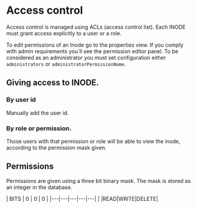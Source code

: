 # Access control

Access control is managed using ACLs (access control list).
Each INODE must grant access explicitly to a user or a role.

To edit permissions of an Inode go to the properties view. If you comply
with admin requirements you´ll see the permission editor panel.
To be considered as an administrator you must set configuration either
`administrators` or `administratorPermissionName`.


## Giving access to INODE.

### By user id
Manually add the user id.

### By role or permission.
Those users with that permission or role will be able to view the inode,
according to the permission mask given.

## Permissions

Permissions are given using a three bit binary mask.
The mask is stored as an integer in the database.


| BITS | 0 | 0 | 0 |
|---|---|---|---|---|
|  |READ|WRITE|DELETE|




